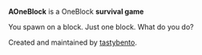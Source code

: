 **AOneBlock** is a OneBlock **survival game**

You spawn on a block. Just one block. What do you do?

Created and maintained by [tastybento](https://github.com/tastybento).